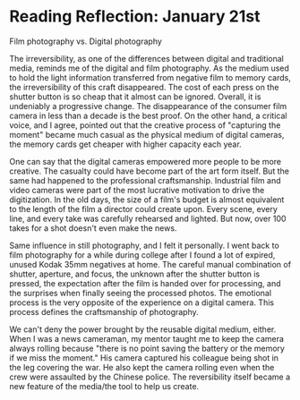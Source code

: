 # Reading Reflection: January 21st

Film photography vs. Digital photography

The irreversibility, as one of the differences between digital and traditional media, reminds me of the digital and film photography. As the medium used to hold the light information transferred from negative film to memory cards, the irreversibility of this craft disappeared. The cost of each press on the shutter button is so cheap that it almost can be ignored. Overall, it is undeniably a progressive change. The disappearance of the consumer film camera in less than a decade is the best proof. On the other hand, a critical voice, and I agree, pointed out that the creative process of "capturing the moment" became much casual as the physical medium of digital cameras, the memory cards get cheaper with higher capacity each year. 

One can say that the digital cameras empowered more people to be more creative. The casualty could have become part of the art form itself. But the same had happened to the professional craftsmanship. Industrial film and video cameras were part of the most lucrative motivation to drive the digitization. In the old days, the size of a film's budget is almost equivalent to the length of the film a director could create upon. Every scene, every line, and every take was carefully rehearsed and lighted. But now, over 100 takes for a shot doesn't even make the news. 

Same influence in still photography, and I felt it personally. I went back to film photography for a while during college after I found a lot of expired, unused Kodak 35mm negatives at home. The careful manual combination of shutter, aperture, and focus, the unknown after the shutter button is pressed, the expectation after the film is handed over for processing, and the surprises when finally seeing the processed photos. The emotional process is the very opposite of the experience on a digital camera. This process defines the craftsmanship of photography.

We can't deny the power brought by the reusable digital medium, either. When I was a news cameraman, my mentor taught me to keep the camera always rolling because "there is no point saving the battery or the memory if we miss the moment." His camera captured his colleague being shot in the leg covering the war. He also kept the camera rolling even when the crew were assaulted by the Chinese police. The reversibility itself became a new feature of the media/the tool to help us create.